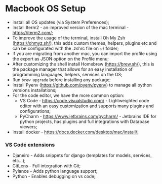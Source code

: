 # Macbook OS Setup

* Install all OS updates (via System Preferences);
* Install Iterm2 - an improved version of the mac terminal - https://iterm2.com/;
* To improve the usage of the terminal, install Oh My Zsh (https://ohmyz.sh/), this adds custom themes, helpers, plugins etc and can be configurated with the .zshrc file on ~/ folder;
* If you are migrating from another mac, you can import the profile using the export as JSON option on the Profile menu;
* After customizing the shell install Homebrew (https://brew.sh/), this is the package manager that allows for an easy installation of programming languages, helpers, services on the OS;
* Run ``brew upgrade`` before installing any package;
* Install Pyenv (https://github.com/pyenv/pyenv) to manage all python versions installations;
* For the code editor, we have the more common option:
    * VS Code - https://code.visualstudio.com/ - Lightweighted code editor with an easy customization and supports many plugins and configurations;
    * PyCharm - https://www.jetbrains.com/pycharm/ - Jetbrains IDE for python projects, has plugins and full integrations with Database viewers;
* Install docker - https://docs.docker.com/desktop/mac/install/;

### VS Code extensions

* Djaneiro - Adds snippets for django (templates for models, services, etc...);
* GitLens - Full integration with Git;
* Pylance - Adds python language support;
* Python - Enables debugging on vs code;
